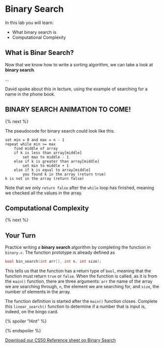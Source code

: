# Binary Search

In this lab you will learn:

- What binary search is
- Computational Complexity

## What is Binar Search?

Now that we know how to write a sorting algorithm, we can take a look at **binary search**.

...

David spoke about this in lecture, using the example of searching for a name in the phone book. 

<!-- ![Linear_Search](http://labs.cs50nestm.net/linear_search.gif) -->
## BINARY SEARCH ANIMATION TO COME!

{% next %}

The pseudocode for binary search could look like this. 

```
set min = 0 and max = n - 1
repeat while min >= max
    find middle of array
    if k is less than array[middle]
        set max to middle - 1
    else if k is greater than array[middle]
        set min to middle + 1
    else if k is equal to array[middle]
        you found k in the array (return true)
k is not in the array (return false)
```

Note that we only `return false` after the `while` loop has finished, meaning we checked all the values in the array.


## Computational Complexity


{% next %}

## Your Turn

Practice writing a **binary search** algorithm by completing the function in `binary.c`. 
The function prototype is already defined as

```c
bool bin_search(int arr[], int n, int size);
```

This tells us that the function has a return type of `bool`, meaning that the function must return `true` or `false`. When the function is called, as it is from the `main()` function, there are three arguments: `arr` the name of the array we are searching through, `n`, the element we are searching for, and `size`, the number of elements in the array.

The function definition is started after the `main()` function closes. Complete this `linear_search()` function to determine if a number that is input is, indeed, on the bingo card.

{% spoiler "Hint" %}

  

{% endspoiler %}



[Download our CS50 Reference sheet on Binary Search](https://ap.cs50.school/assets/pdfs/unit3/binary_search.pdf)
